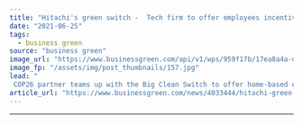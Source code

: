 ```yaml
---
title: "Hitachi's green switch -  Tech firm to offer employees incentives to shift to green energy suppliers"
date: "2021-06-25"
tags: 
  - business green
source: "business green"
image_url: "https://www.businessgreen.com/api/v1/wps/959f17b/17ea8a4a-d268-43c7-84ce-1b1341951b7a/3/iStock-1219750966-homeworking-home-office-185x114.jpg"
image_fp: "/assets/img/post_thumbnails/157.jpg"
lead: "
 COP26 partner teams up with the Big Clean Switch to offer home-based employees incentives for switching to green energy suppliers ..."
article_url: "https://www.businessgreen.com/news/4033444/hitachi-green-switch-tech-firm-offer-employees-incentives-shift-green-energy-suppliers"
---
```


---
